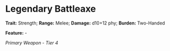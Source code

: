 # Legendary Battleaxe

**Trait:** Strength; **Range:** Melee; **Damage:** d10+12 phy; **Burden:** Two-Handed

**Feature:** -

*Primary Weapon - Tier 4*
